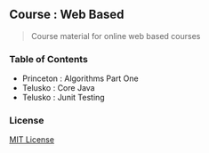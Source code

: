 ## Course : Web Based

> Course material for online web based courses

### Table of Contents

- Princeton : Algorithms Part One
- Telusko : Core Java
- Telusko : Junit Testing

### License

[MIT License](license)